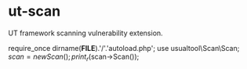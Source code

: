 # ut-scan
UT framework scanning vulnerability extension.

require_once dirname(__FILE__).'/'.'autoload.php';
use usualtool\Scan\Scan;
$scan=new Scan();
print_r($scan->Scan());
